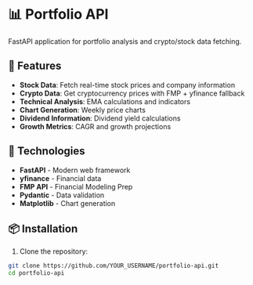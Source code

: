 # 📊 Portfolio API

FastAPI application for portfolio analysis and crypto/stock data fetching.

## 🚀 Features

- **Stock Data**: Fetch real-time stock prices and company information
- **Crypto Data**: Get cryptocurrency prices with FMP + yfinance fallback
- **Technical Analysis**: EMA calculations and indicators
- **Chart Generation**: Weekly price charts
- **Dividend Information**: Dividend yield calculations
- **Growth Metrics**: CAGR and growth projections

## 🔧 Technologies

- **FastAPI** - Modern web framework
- **yfinance** - Financial data
- **FMP API** - Financial Modeling Prep
- **Pydantic** - Data validation
- **Matplotlib** - Chart generation

## 📦 Installation

1. Clone the repository:
```bash
git clone https://github.com/YOUR_USERNAME/portfolio-api.git
cd portfolio-api